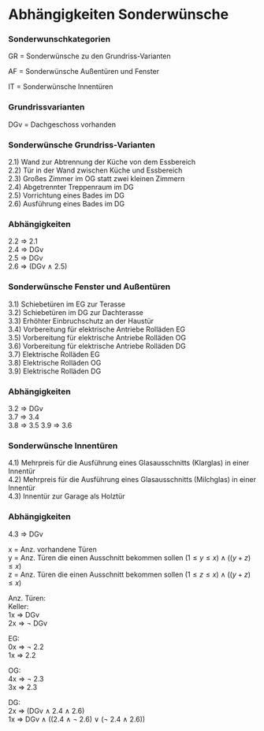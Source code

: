 # Abhängigkeiten Sonderwünsche

### Sonderwunschkategorien
GR = Sonderwünsche zu den Grundriss-Varianten

AF = Sonderwünsche Außentüren und Fenster

IT = Sonderwünsche Innentüren


### Grundrissvarianten
DGv = Dachgeschoss vorhanden



### Sonderwünsche Grundriss-Varianten

2.1) Wand zur Abtrennung der Küche von dem Essbereich  
2.2) Tür in der Wand zwischen Küche und Essbereich  
2.3) Großes Zimmer im OG statt zwei kleinen Zimmern  
2.4) Abgetrennter Treppenraum im DG  
2.5) Vorrichtung eines Bades im DG  
2.6) Ausführung eines Bades im DG

### Abhängigkeiten

2.2 $\Rightarrow$ 2.1  
2.4 $\Rightarrow$ DGv  
2.5 $\Rightarrow$ DGv  
2.6 $\Rightarrow$ (DGv $\wedge$ 2.5)

### Sonderwünsche Fenster und Außentüren

3.1) Schiebetüren im EG zur Terasse  
3.2) Schiebetüren im DG zur Dachterasse  
3.3) Erhöhter Einbruchschutz an der Haustür  
3.4) Vorbereitung für elektrische Antriebe Rolläden EG  
3.5) Vorbereitung für elektrische Antriebe Rolläden OG  
3.6) Vorbereitung für elektrische Antriebe Rolläden DG  
3.7) Elektrische Rolläden EG  
3.8) Elektrische Rolläden OG  
3.9) Elektrische Rolläden DG

### Abhängigkeiten

3.2 $\Rightarrow$ DGv  
3.7 $\Rightarrow$ 3.4  
3.8 $\Rightarrow$ 3.5
3.9 $\Rightarrow$ 3.6

### Sonderwünsche Innentüren

4.1) Mehrpreis für die Ausführung eines Glasausschnitts (Klarglas) in einer Innentür  
4.2) Mehrpreis für die Ausführung eines Glasausschnitts (Milchglas) in einer Innentür  
4.3) Innentür zur Garage als Holztür  

### Abhängigkeiten

4.3 $\Rightarrow$ DGv

x = Anz. vorhandene Türen  
y = Anz. Türen die einen Ausschnitt bekommen sollen $(1 \leq y \leq x) \wedge ((y + z) \leq x)$  
z = Anz. Türen die einen Ausschnitt bekommen sollen $(1 \leq z \leq x) \wedge ((y + z) \leq x)$  
  
Anz. Türen:  
Keller:  
1x $\Rightarrow$ DGv  
2x $\Rightarrow$ $\neg$ DGv
  
EG:  
0x $\Rightarrow$ $\neg$ 2.2  
1x $\Rightarrow$ 2.2  
  
OG:  
4x $\Rightarrow$ $\neg$ 2.3  
3x $\Rightarrow$ 2.3  

DG:  
2x $\Rightarrow$ (DGv $\wedge$ 2.4 $\wedge$ 2.6)  
1x $\Rightarrow$ DGv $\wedge$ ((2.4 $\wedge$ $\neg$ 2.6) $\vee$ ($\neg$ 2.4 $\wedge$ 2.6))
